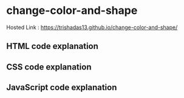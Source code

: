 # change-color-and-shape

Hosted Link : https://trishadas13.github.io/change-color-and-shape/


<h2>HTML code explanation</h2>


<h2>CSS code explanation</h2>


<h2>JavaScript code explanation</h2>
